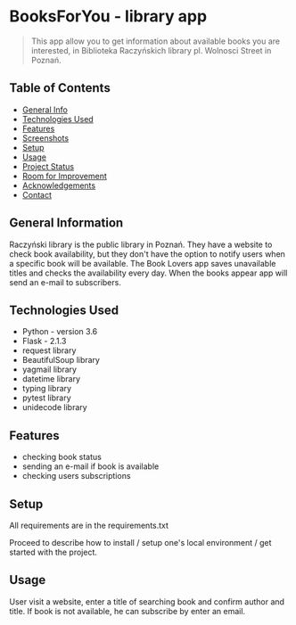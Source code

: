 # BooksForYou - library app
> This app allow you to get information about available books you are interested, in Biblioteka Raczyńskich library pl. Wolnosci Street in Poznań. 

## Table of Contents
* [General Info](#general-information)
* [Technologies Used](#technologies-used)
* [Features](#features)
* [Screenshots](#screenshots)
* [Setup](#setup)
* [Usage](#usage)
* [Project Status](#project-status)
* [Room for Improvement](#room-for-improvement)
* [Acknowledgements](#acknowledgements)
* [Contact](#contact)
<!-- * [License](#license) -->


## General Information
Raczyński library is the public library in Poznań. They have a website to check book availability, but they don't have the option to notify users when a specific book will be available.
The Book Lovers app saves unavailable titles and checks the availability every day. When the books appear app will send an e-mail to subscribers. 


## Technologies Used
- Python - version 3.6
- Flask - 2.1.3
- request library
- BeautifulSoup library 
- yagmail library
- datetime library
- typing library
- pytest library
- unidecode library




## Features
- checking book status
- sending an e-mail if book is available
- checking users subscriptions 



## Setup
All requirements are in the requirements.txt

Proceed to describe how to install / setup one's local environment / get started with the project.


## Usage
User visit a website, enter a title of searching book and confirm author and title. If book is not available, he can subscribe by enter an email. 

